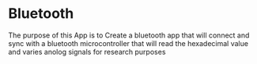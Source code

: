 # Bluetooth

The purpose of this App is to Create a bluetooth app that will connect and sync with a bluetooth microcontroller that will 
read the hexadecimal value and varies anolog signals for research purposes
